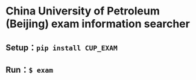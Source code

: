 # China University of Petroleum (Beijing) exam information searcher

## Setup：`pip install CUP_EXAM`
## Run：`$ exam`
